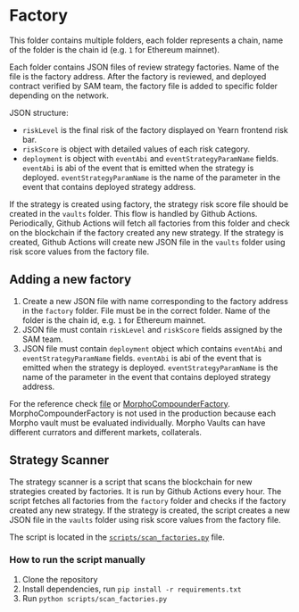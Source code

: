 # Factory

This folder contains multiple folders, each folder represents a chain, name of the folder is the chain id (e.g. `1` for Ethereum mainnet).

Each folder contains JSON files of review strategy factories. Name of the file is the factory address. After the factory is reviewed, and deployed contract verified by SAM team, the factory file is added to specific folder depending on the network.

JSON structure:

- `riskLevel` is the final risk of the factory displayed on Yearn frontend risk bar.
- `riskScore` is object with detailed values of each risk category.
- `deployment` is object with `eventAbi` and `eventStrategyParamName` fields. `eventAbi` is abi of the event that is emitted when the strategy is deployed. `eventStrategyParamName` is the name of the parameter in the event that contains deployed strategy address.

If the strategy is created using factory, the strategy risk score file should be created in the `vaults` folder. This flow is handled by Github Actions. Periodically, Github Actions will fetch all factories from this folder and check on the blockchain if the factory created any new strategy. If the strategy is created, Github Actions will create new JSON file in the `vaults` folder using risk score values from the factory file.

## Adding a new factory

1. Create a new JSON file with name corresponding to the factory address in the `factory` folder. File must be in the correct folder. Name of the folder is the chain id, e.g. `1` for Ethereum mainnet.
2. JSON file must contain `riskLevel` and `riskScore` fields assigned by the SAM team.
3. JSON file must contain `deployment` object which contains `eventAbi` and `eventStrategyParamName` fields. `eventAbi` is abi of the event that is emitted when the strategy is deployed. `eventStrategyParamName` is the name of the parameter in the event that contains deployed strategy address.

For the reference check [file](./1/0x000000000000000000000000000000000000dead.json) or [MorphoCompounderFactory](./1/0x90E46590c1f18Bb8aAF73b5A3a377f74B0eE2d83.json). MorphoCompounderFactory is not used in the production because each Morpho vault must be evaluated individually. Morpho Vaults can have different currators and different markets, collaterals.

## Strategy Scanner

The strategy scanner is a script that scans the blockchain for new strategies created by factories. It is run by Github Actions every hour. The script fetches all factories from the `factory` folder and checks if the factory created any new strategy. If the strategy is created, the script creates a new JSON file in the `vaults` folder using risk score values from the factory file.

The script is located in the [`scripts/scan_factories.py`](../../scripts/scan_factories.py) file.

### How to run the script manually

1. Clone the repository
2. Install dependencies, run `pip install -r requirements.txt`
3. Run `python scripts/scan_factories.py`
